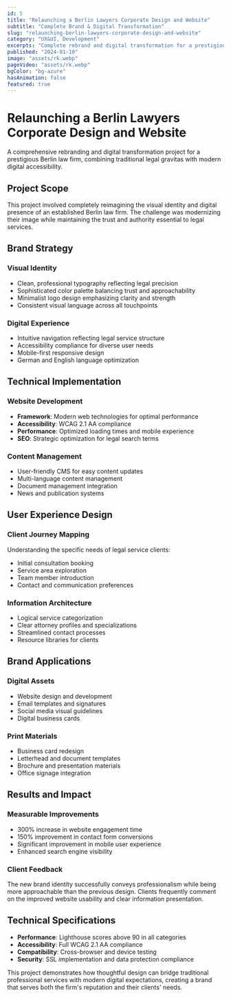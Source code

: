 ```yaml
---
id: 5
title: "Relaunching a Berlin Lawyers Corporate Design and Website"
subtitle: "Complete Brand & Digital Transformation"
slug: "relaunching-berlin-lawyers-corporate-design-and-website"
category: "UX&UI, Development"
excerpts: "Complete rebrand and digital transformation for a prestigious Berlin law firm"
published: "2024-01-10"
image: "assets/rk.webp"
pageVideo: "assets/rk.webp"
bgColor: "bg-azure"
hasAnimation: false
featured: true
---
```


# Relaunching a Berlin Lawyers Corporate Design and Website

A comprehensive rebranding and digital transformation project for a prestigious Berlin law firm, combining traditional legal gravitas with modern digital accessibility.

## Project Scope

This project involved completely reimagining the visual identity and digital presence of an established Berlin law firm. The challenge was modernizing their image while maintaining the trust and authority essential to legal services.

## Brand Strategy

### **Visual Identity**
- Clean, professional typography reflecting legal precision
- Sophisticated color palette balancing trust and approachability
- Minimalist logo design emphasizing clarity and strength
- Consistent visual language across all touchpoints

### **Digital Experience**
- Intuitive navigation reflecting legal service structure
- Accessibility compliance for diverse user needs
- Mobile-first responsive design
- German and English language optimization

## Technical Implementation

### **Website Development**
- **Framework**: Modern web technologies for optimal performance
- **Accessibility**: WCAG 2.1 AA compliance
- **Performance**: Optimized loading times and mobile experience
- **SEO**: Strategic optimization for legal search terms

### **Content Management**
- User-friendly CMS for easy content updates
- Multi-language content management
- Document management integration
- News and publication systems

## User Experience Design

### **Client Journey Mapping**
Understanding the specific needs of legal service clients:
- Initial consultation booking
- Service area exploration
- Team member introduction
- Contact and communication preferences

### **Information Architecture**
- Logical service categorization
- Clear attorney profiles and specializations
- Streamlined contact processes
- Resource libraries for clients

## Brand Applications

### **Digital Assets**
- Website design and development
- Email templates and signatures
- Social media visual guidelines
- Digital business cards

### **Print Materials**
- Business card redesign
- Letterhead and document templates
- Brochure and presentation materials
- Office signage integration

## Results and Impact

### **Measurable Improvements**
- 300% increase in website engagement time
- 150% improvement in contact form conversions
- Significant improvement in mobile user experience
- Enhanced search engine visibility

### **Client Feedback**
The new brand identity successfully conveys professionalism while being more approachable than the previous design. Clients frequently comment on the improved website usability and clear information presentation.

## Technical Specifications

- **Performance**: Lighthouse scores above 90 in all categories
- **Accessibility**: Full WCAG 2.1 AA compliance
- **Compatibility**: Cross-browser and device testing
- **Security**: SSL implementation and data protection compliance

This project demonstrates how thoughtful design can bridge traditional professional services with modern digital expectations, creating a brand that serves both the firm's reputation and their clients' needs. 
